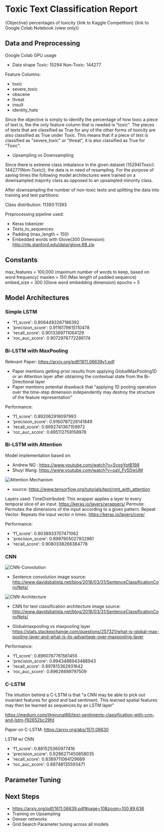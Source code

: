 # Toxic Text Classification Report
{Objective} percentages of toxicity
{link to Kaggle Competition}
{link to Google Colab Notebook (view only)}

## Data and Preprocessing
Google Colab GPU usage

- Data shape
Toxic: 15294
Non-Toxic: 144277

Feature Columns:
- toxic
- severe_toxic
- obscene
- threat
- insult
- identity_hate

Since the objective is simply to identify the percentage of how toxic a piece of text is, the the only feature column that is needed is "toxic". The pieces of texts that are classified as True for any of the other forms of toxicity are also classified as True under Toxic. This means that if a piece of text is classified as "severe_toxic" or "threat", it is also classified as True for "Toxic".


- Upsampling vs Downsampling

Since there is extreme class imbalance in the given dataset (15294(Toxic): 144277(Non-Toxic)), the data is in need of resampling. For the purpose of saving times the following model architectures were trained on a downsampled majority class as opposed to an upsampled minority class.

After downsampling the number of non-toxic texts and splitting the data into training and test partitions:

Class distribution: 11393:11393

Preprocessing pipeline used:
- Keras tokenizer
- Texts_to_sequences
- Padding (max_length = 150)
- Embedded words with Glove(300 Dimension): http://nlp.stanford.edu/data/glove.6B.zip


## Constants

max_features = 100,000 (maximum number of words to keep, based on word frequency)
maxlen = 150 (Max length of padded sequence)
embed_size = 300 (Glove word embedding dimension)
epochs = 5

## Model Architectures

### Simple LSTM

- 'f1_score': 0.9064493267186392
- 'precision_score': 0.9116179615110478
- 'recall_score': 0.9013389711064129
- 'roc_auc_score': 0.9072976772286174


### Bi-LSTM with MaxPooling

Relevant Paper: https://arxiv.org/pdf/1611.06639v1.pdf
- Paper mentions getting prior results from applying GlobalMaxPooling1D or an Attention layer after obtaining the contextual state from the Bi-Directional layer
- Paper mentions potential drawback that "applying 1D pooling operation over
the time-step dimension independently may destroy the structure of the feature representation"

Performance:
- 'f1_score': 0.892062918097993
- 'precision_score': 0.9160787226141849
- 'recall_score': 0.8692741367159972
- 'roc_auc_score': 0.895112759158978


### Bi-LSTM with Attention
Model implementation based on:
- Andrew NG : https://www.youtube.com/watch?v=SysgYptB198
- Shuyi Wang: https://www.youtube.com/watch?v=oaV_Fv5DwUM

![Attention Mechanism](https://www.tensorflow.org/images/seq2seq/attention_mechanism.jpg)
- source: https://www.tensorflow.org/tutorials/text/nmt_with_attention

Layers used:
TimeDistributed: This wrapper applies a layer to every temporal slice of an input.
https://keras.io/layers/wrappers/
Permute: Permutes the dimensions of the input according to a given pattern.
Repeat Vector: Repeats the input vector n times.
https://keras.io/layers/core/

Performance:
- 'f1_score': 0.9038933707471062
- 'precision_score': 0.8997905027932961
- 'recall_score': 0.9080338266384778


### CNN

![CNN-Convolution](http://www.davidsbatista.net/assets/images/2018-03-31-sentence_convolution-example.png)
- Sentence convolution image source: http://www.davidsbatista.net/blog/2018/03/31/SentenceClassificationConvNets/

![CNN-Architecture](https://miro.medium.com/max/2800/0*0efgxnFIaLTZ2qkY)
- CNN for text classification architecture image source: http://www.davidsbatista.net/blog/2018/03/31/SentenceClassificationConvNets/


- Globalmaxpooling vs maxpooling layer https://stats.stackexchange.com/questions/257321/what-is-global-max-pooling-layer-and-what-is-its-advantage-over-maxpooling-layer

Performance:
- 'f1_score': 0.8960787761561455
- 'precision_score': 0.8943488943488943
- 'recall_score': 0.897815362931642
- 'roc_auc_score': 0.89626689797509


### C-LSTM

The intuition behind a C-LSTM is that "a CNN may be able to pick out invariant features for good and bad sentiment. This learned spatial features may then be learned as sequences by an LSTM layer"

https://medium.com/@mrunal68/text-sentiments-classification-with-cnn-and-lstm-f92652bc29fd

Paper on C-LSTM: https://arxiv.org/abs/1511.08630

LSTM w/ CNN
- 'f1_score': 0.881525360977416
- 'precision_score': 0.9286271450858035
- 'recall_score': 0.8389711064129669
- 'roc_auc_score': 0.88748135593471




## Parameter Tuning


## Next Steps
- https://arxiv.org/pdf/1611.06639.pdf#page=10&zoom=100,89,636
- Training on Upsampling
- Denser networks
- Grid Search Parameter tuning across all models
